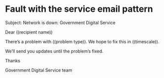 # Fault with the service email pattern

Subject: Network is down: Government Digital Service

Dear ((recipient name))

There’s a problem with ((problem type)). We hope to fix this in ((timescale)).

We’ll send you updates until the problem’s fixed.


Thanks

Government Digital Service team
